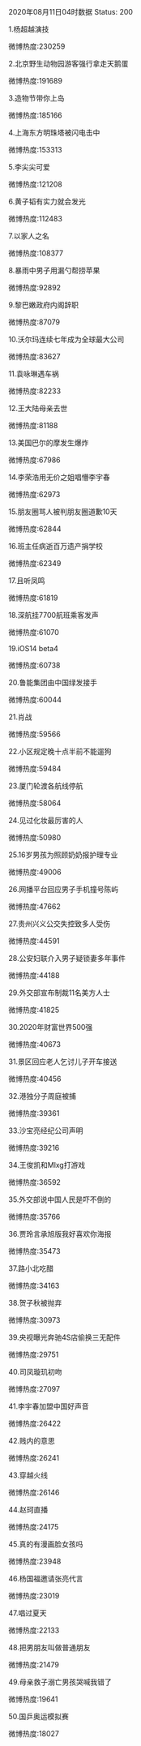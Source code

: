 2020年08月11日04时数据
Status: 200

1.杨超越演技

微博热度:230259

2.北京野生动物园游客强行拿走天鹅蛋

微博热度:191689

3.造物节带你上岛

微博热度:185166

4.上海东方明珠塔被闪电击中

微博热度:153313

5.李尖尖可爱

微博热度:121208

6.黄子韬有实力就会发光

微博热度:112483

7.以家人之名

微博热度:108377

8.暴雨中男子用漏勺帮捞苹果

微博热度:92892

9.黎巴嫩政府内阁辞职

微博热度:87079

10.沃尔玛连续七年成为全球最大公司

微博热度:83627

11.袁咏琳遇车祸

微博热度:82233

12.王大陆母亲去世

微博热度:81188

13.美国巴尔的摩发生爆炸

微博热度:67986

14.李荣浩用无价之姐唱懵李宇春

微博热度:62973

15.朋友圈骂人被判朋友圈道歉10天

微博热度:62844

16.班主任病逝百万遗产捐学校

微博热度:62349

17.且听凤鸣

微博热度:61819

18.深航挂7700航班乘客发声

微博热度:61070

19.iOS14 beta4

微博热度:60738

20.鲁能集团由中国绿发接手

微博热度:60044

21.肖战

微博热度:59566

22.小区规定晚十点半前不能遛狗

微博热度:59484

23.厦门轮渡各航线停航

微博热度:58064

24.见过化妆最厉害的人

微博热度:50980

25.16岁男孩为照顾奶奶报护理专业

微博热度:49006

26.网播平台回应男子手机撞号陈屿

微博热度:47662

27.贵州兴义公交失控致多人受伤

微博热度:44591

28.公安妇联介入男子疑锁妻多年事件

微博热度:44188

29.外交部宣布制裁11名美方人士

微博热度:41825

30.2020年财富世界500强

微博热度:40673

31.景区回应老人乞讨儿子开车接送

微博热度:40456

32.港独分子周庭被捕

微博热度:39361

33.沙宝亮经纪公司声明

微博热度:39216

34.王俊凯和Mlxg打游戏

微博热度:36592

35.外交部说中国人民是吓不倒的

微博热度:35766

36.贾玲言承旭版我好喜欢你海报

微博热度:35473

37.路小北吃醋

微博热度:34163

38.贺子秋被抛弃

微博热度:30973

39.央视曝光奔驰4S店偷换三无配件

微博热度:29751

40.司凤璇玑初吻

微博热度:27097

41.李宇春加盟中国好声音

微博热度:26422

42.贱内的意思

微博热度:26241

43.穿越火线

微博热度:26146

44.赵珂直播

微博热度:24175

45.真的有漫画脸女孩吗

微博热度:23948

46.杨国福邀请张亮代言

微博热度:23019

47.唱过夏天

微博热度:22133

48.把男朋友叫做普通朋友

微博热度:21479

49.母亲救子溺亡男孩哭喊我错了

微博热度:19641

50.国乒奥运模拟赛

微博热度:18027

